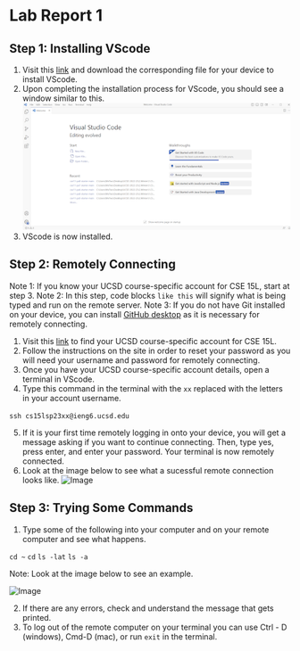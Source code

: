 # Lab Report 1

## Step 1: Installing VScode

1. Visit this [link](https://code.visualstudio.com/) and download the corresponding file for your device to install VScode.
2. Upon completing the installation process for VScode, you should see a window similar to this.
![Image](VScode.png)
3. VScode is now installed.


## Step 2: Remotely Connecting

Note 1: If you know your UCSD course-specific account for CSE 15L, start at step 3.
Note 2: In this step, code blocks ```like this``` will signify what is being typed and run on the remote server.
Note 3: If you do not have Git installed on your device, you can install [GitHub desktop](https://desktop.github.com/) as it is necessary for remotely connecting.
1. Visit this [link](https://sdacs.ucsd.edu/~icc/index.php) to find your UCSD course-specific account for CSE 15L.
2. Follow the instructions on the site in order to reset your password as you will need your username and password for remotely connecting.
3. Once you have your UCSD course-specific account details, open a terminal in VScode.  
4. Type this command in the terminal with the ```xx``` replaced with the letters in your account username.

``` ssh cs15lsp23xx@ieng6.ucsd.edu ```

5. If it is your first time remotely logging in onto your device, you will get a message asking if you want to continue connecting.  Then, type yes, press enter, and enter your password.  Your terminal is now remotely connected.
6. Look at the image below to see what a sucessful remote connection looks like.
![Image](RemoteConnection.png)

## Step 3: Trying Some Commands

1. Type some of the following into your computer and on your remote computer and see what happens.

```cd ~```
```cd```
```ls -lat```
```ls -a```

Note: Look at the image below to see an example.

![Image](Commands.png)

2. If there are any errors, check and understand the message that gets printed.
3. To log out of the remote computer on your terminal you can use Ctrl - D (windows), Cmd-D (mac), or run ```exit``` in the terminal.
